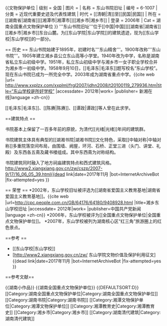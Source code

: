 {{文物保护单位
| 级别 = 全国
| 图片 = 
| 名称 = 东山书院旧址
| 编号 = 6-1007
| 分类 = 近现代重要史迹及代表性建筑
| 时代 = [[清朝|清]]至[[民国|民国]]
| 所在 = [[湖南省|湖南省]][[湘潭市|湘潭市]][[湘乡市|湘乡市]]
| 登录 = 2006年
| Cat = 湖南全国重点文物保护单位
}}
'''东山书院旧址'''位于[[中国|中国]][[湖南省|湖南省]][[湘乡市|湘乡市]]东台山麓。为[[东山学院|东山学院]]的建筑遗迹，现为[[东山学校|东山学校]]的一部分。

== 历史 ==
东山书院始建于1895年，初建时名'''东山精舍'''。1900年改称'''东山书院'''。1905年建立湘乡县公立东山高等小学堂。1940年改为中学，名称是湖南省私立东山初级中学。1951年，私立东山初级中学与湘乡市一女子职业学校合并为湘乡市一初级中学。1958年9月10日，[[毛泽东|毛泽东]]题写校名“东山学校”。现在东山书院已成为一所完全中学。2003年成为湖南省重点中学。<ref>{{cite web |url= http://www.xxplzx.com/xxplml/frgl2007/jdhn2008/t20100119_279936.htm|title=“东山学校是所好学校” |accessdate= 2012年|work= |publisher= 新湘在线|language =zh-cn}}</ref>

[[毛泽东|毛泽东]]、[[陈赓|陈赓]]、[[谭政|谭政]]等人曾在此求学。<ref name=" sda" />

==建筑特点 ==

书院基本上保留了一百多年前的原貌，为清代[[光绪|光绪]]年间的建筑群。

书院建筑主体具有典型的[[湖湘书院|湖湘书院]]文化特色，采取[[中轴对称|中轴对称]]多重院落空间布局，由围墙、阙屋，环河、石桥、正堂三进（头门、讲堂、礼殿）及东西各五斋及藏书楼组成。其中东西斋为对称结构。

书院建筑同时融入了地方祠庙建筑特点和西式建筑风格。<ref>http://www2.xiangxiang.gov.cn/zw/cszp/2007-9/17/16_06_05_39.html{{dead link|date=2017年11月 |bot=InternetArchiveBot |fix-attempted=yes }}</ref>

== 荣誉 ==
*2002年，东山学校旧址被评选为[[湖南省爱国主义教育基地|湖南省爱国主义教育基地]]。<ref name=" sda" >{{cite web |url=http://cpc.people.com.cn/GB/64176/64180/9408928.html |title=湘乡东山学校旧址 |accessdate= 2012年|work= |publisher=中国共产党新闻 |language =zh-cn}}</ref>
*2006年，东山学校被评为[[全国重点文物保护单位|全国重点文物保护单位]]。<ref name=" sda" />
*2007年，东山学校被列为湖南核心区“红三角”旅游圈上的红色景点。<ref name=" sda" />

==参考 ==
* [[东山学校|东山学校]]
* [http://www2.xiangxiang.gov.cn/zw/ 东山学院文物价值及保护利用征文]{{dead link|date=2017年11月 |bot=InternetArchiveBot |fix-attempted=yes }}

==参考文献==
<div class="references-small">
<references></references>
</div>

{{湖南小作品}}
{{湖南全国重点文物保护单位}}
{{DEFAULTSORT:D}}
[[Category:湖南全国重点文物保护单位|Category:湖南全国重点文物保护单位]]
[[Category:湖南书院|Category:湖南书院]]
[[Category:湘潭文物保护单位|Category:湘潭文物保护单位]]
[[Category:湘潭教育史|Category:湘潭教育史]]
[[Category:湘乡市|Category:湘乡市]]
[[Category:湖南清代建筑|Category:湖南清代建筑]]